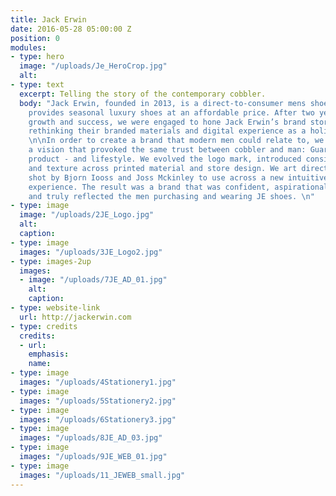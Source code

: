 ```yaml
---
title: Jack Erwin
date: 2016-05-28 05:00:00 Z
position: 0
modules:
- type: hero
  image: "/uploads/Je_HeroCrop.jpg"
  alt: 
- type: text
  excerpt: Telling the story of the contemporary cobbler.
  body: "Jack Erwin, founded in 2013, is a direct-to-consumer mens shoe brands that
    provides seasonal luxury shoes at an affordable price. After two years of quick
    growth and success, we were engaged to hone Jack Erwin’s brand story, which meant
    rethinking their branded materials and digital experience as a holistic system.
    \n\nIn order to create a brand that modern men could relate to, we needed to create
    a vision that provoked the same trust between cobbler and man: Guarantee quality,
    product - and lifestyle. We evolved the logo mark, introduced consistent color
    and texture across printed material and store design. We art directed campaigns
    shot by Bjorn Iooss and Joss Mckinley to use across a new intuitive e-commerce
    experience. The result was a brand that was confident, aspirational, understated,
    and truly reflected the men purchasing and wearing JE shoes. \n"
- type: image
  image: "/uploads/2JE_Logo.jpg"
  alt: 
  caption: 
- type: image
  images: "/uploads/3JE_Logo2.jpg"
- type: images-2up
  images:
  - image: "/uploads/7JE_AD_01.jpg"
    alt: 
    caption: 
- type: website-link
  url: http://jackerwin.com
- type: credits
  credits:
  - url: 
    emphasis: 
    name: 
- type: image
  images: "/uploads/4Stationery1.jpg"
- type: image
  images: "/uploads/5Stationery2.jpg"
- type: image
  images: "/uploads/6Stationery3.jpg"
- type: image
  images: "/uploads/8JE_AD_03.jpg"
- type: image
  images: "/uploads/9JE_WEB_01.jpg"
- type: image
  images: "/uploads/11_JEWEB_small.jpg"
---
```


